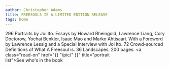 ```yaml
---
author: Christopher Adams
title: FREESOULS IS A LIMITED EDITION RELEASE
tags: home
---
```


296 Portraits by Joi Ito. Essays by Howard Rheingold, Lawrence Liang,
Cory Doctorow, Yochai Benkler, Isaac Mao and Marko Ahtisaari. With a
Foreword by Lawrence Lessig and a Special Interview with Joi Ito. 72
Crowd-sourced Definitions of What A Freesoul is. 36 Landscapes. 200
pages. <a class="read-on" href="{{ "/pic/" }}"
title="portrait list">See&nbsp;who's&nbsp;in&nbsp;the&nbsp;book</a>
